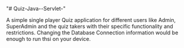 "# Quiz-Java--Servlet-" 

A simple single player Quiz application for different users like Admin, SuperAdmin and the quiz takers with their specific functionality and restrictions.
Changing the Database Connection information would be enough to run thsi on your device.
